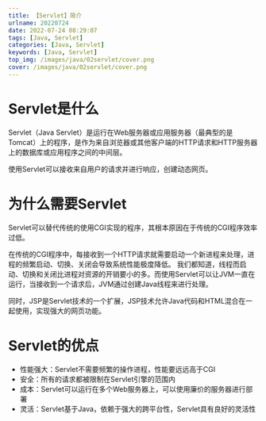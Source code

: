 ```yaml
---
title: 【Servlet】简介
urlname: 20220724
date: 2022-07-24 08:29:07
tags: [Java, Servlet]
categories: [Java, Servlet]
keywords: [Java, Servlet]
top_img: /images/java/02servlet/cover.png
cover: /images/java/02servlet/cover.png
---
```


# Servlet是什么

Servlet（Java Servlet）是运行在Web服务器或应用服务器（最典型的是Tomcat）上的程序，是作为来自浏览器或其他客户端的HTTP请求和HTTP服务器上的数据库或应用程序之间的中间层。

使用Servlet可以接收来自用户的请求并进行响应，创建动态网页。

# 为什么需要Servlet

Servlet可以替代传统的使用CGI实现的程序，其根本原因在于传统的CGI程序效率过低。

在传统的CGI程序中，每接收到一个HTTP请求就需要启动一个新进程来处理，进程的频繁启动、切换、关闭会导致系统性能极度降低。
我们都知道，线程而启动、切换和关闭比进程对资源的开销要小的多。而使用Servlet可以让JVM一直在运行，当接收到一个请求后，JVM通过创建Java线程来进行处理。

同时，JSP是Servlet技术的一个扩展，JSP技术允许Java代码和HTML混合在一起使用，实现强大的网页功能。

# Servlet的优点

- 性能强大：Servlet不需要频繁的操作进程，性能要远远高于CGI
- 安全：所有的请求都被限制在Servlet引擎的范围内
- 成本：Servlet可以运行在多个Web服务器上，可以使用廉价的服务器进行部署
- 灵活：Servlet基于Java，依赖于强大的跨平台性，Servlet具有良好的灵活性

